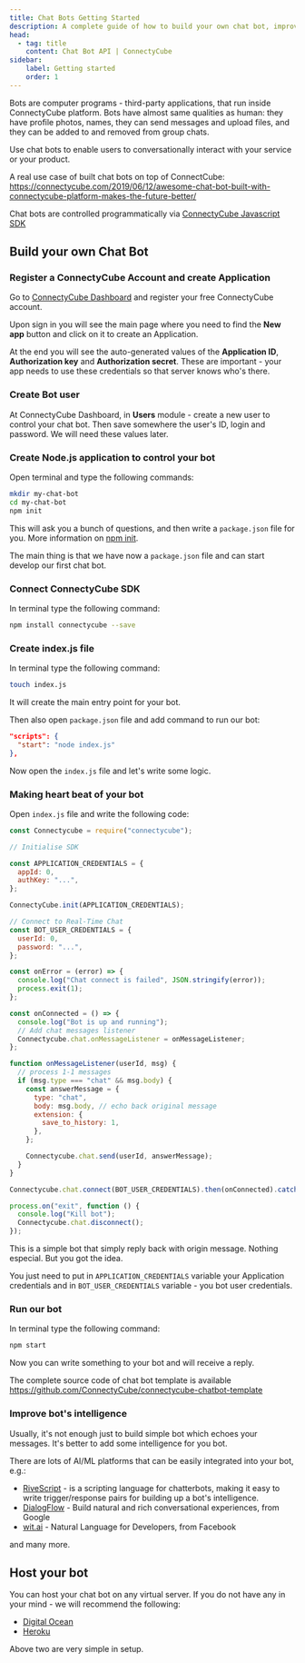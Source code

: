 ```yaml
---
title: Chat Bots Getting Started
description: A complete guide of how to build your own chat bot, improve bot’s intelligence and recommendation about chat bots hosting
head:
  - tag: title
    content: Chat Bot API | ConnectyCube
sidebar: 
    label: Getting started
    order: 1
---
```


Bots are computer programs - third-party applications, that run inside ConnectyCube platform. Bots have almost same qualities as human: they have profile photos, names, they can send messages and upload files, and they can be added to and removed from group chats.

Use chat bots to enable users to conversationally interact with your service or your product.

A real use case of built chat bots on top of ConnectCube:  
https://connectycube.com/2019/06/12/awesome-chat-bot-built-with-connectycube-platform-makes-the-future-better/

Chat bots are controlled programmatically via [ConnectyCube Javascript SDK](/js/)

## Build your own Chat Bot

### Register a ConnectyCube Account and create Application

Go to [ConnectyCube Dashboard](https://connectycube.com/signup/) and register your free ConnectyCube account.

Upon sign in you will see the main page where you need to find the **New app** button and click on it to create an Application.

At the end you will see the auto-generated values of the **Application ID**, **Authorization key** and **Authorization secret**. These are important - your app needs to use these credentials so that server knows who's there.

### Create Bot user

At ConnectyCube Dashboard, in **Users** module - create a new user to control your chat bot. Then save somewhere the user's ID, login and password. We will need these values later.

### Create Node.js application to control your bot

Open terminal and type the following commands:

```bash
mkdir my-chat-bot
cd my-chat-bot
npm init
```

This will ask you a bunch of questions, and then write a `package.json` file for you. More information on [npm init](https://docs.npmjs.com/cli/init).

The main thing is that we have now a `package.json` file and can start develop our first chat bot.

### Connect ConnectyCube SDK

In terminal type the following command:

```bash
npm install connectycube --save
```

### Create index.js file

In terminal type the following command:

```bash
touch index.js
```

It will create the main entry point for your bot.

Then also open `package.json` file and add command to run our bot:

```json
"scripts": {
  "start": "node index.js"
},
```

Now open the `index.js` file and let's write some logic.

### Making heart beat of your bot

Open `index.js` file and write the following code:

```javascript
const Connectycube = require("connectycube");

// Initialise SDK

const APPLICATION_CREDENTIALS = {
  appId: 0,
  authKey: "...",
};

ConnectyCube.init(APPLICATION_CREDENTIALS);

// Connect to Real-Time Chat
const BOT_USER_CREDENTIALS = {
  userId: 0,
  password: "...",
};

const onError = (error) => {
  console.log("Chat connect is failed", JSON.stringify(error));
  process.exit(1);
};

const onConnected = () => {
  console.log("Bot is up and running");
  // Add chat messages listener
  Connectycube.chat.onMessageListener = onMessageListener;
};

function onMessageListener(userId, msg) {
  // process 1-1 messages
  if (msg.type === "chat" && msg.body) {
    const answerMessage = {
      type: "chat",
      body: msg.body, // echo back original message
      extension: {
        save_to_history: 1,
      },
    };

    Connectycube.chat.send(userId, answerMessage);
  }
}

Connectycube.chat.connect(BOT_USER_CREDENTIALS).then(onConnected).catch(onError);

process.on("exit", function () {
  console.log("Kill bot");
  Connectycube.chat.disconnect();
});
```

This is a simple bot that simply reply back with origin message. Nothing especial. But you got the idea.

You just need to put in `APPLICATION_CREDENTIALS` variable your Application credentials and in `BOT_USER_CREDENTIALS` variable - you bot user credentials.

### Run our bot

In terminal type the following command:

```bash
npm start
```

Now you can write something to your bot and will receive a reply.

The complete source code of chat bot template is available https://github.com/ConnectyCube/connectycube-chatbot-template

### Improve bot's intelligence

Usually, it's not enough just to build simple bot which echoes your messages. It's better to add some intelligence for you bot.

There are lots of AI/ML platforms that can be easily integrated into your bot, e.g.:

- [RiveScript](https://www.rivescript.com/) - is a scripting language for chatterbots, making it easy to write trigger/response pairs for building up a bot's intelligence.
- [DialogFlow](https://dialogflow.com/) - Build natural and rich conversational experiences, from Google
- [wit.ai](https://wit.ai/) - Natural Language for Developers, from Facebook

and many more.

## Host your bot

You can host your chat bot on any virtual server. If you do not have any in your mind - we will recommend the following:

- [Digital Ocean](https://www.digitalocean.com/)
- [Heroku](https://www.heroku.com/)

Above two are very simple in setup.
